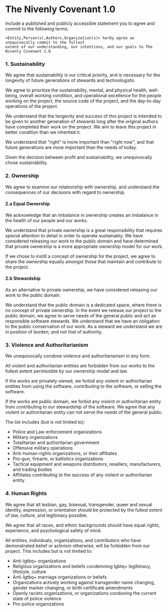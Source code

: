 # The Nivenly Covenant 1.0

Include a published and publicly accessible statement you to agree and commit to the following terms. 

``` 
<Entity,Person(s),Authors,Organization(s)> herby agree an unequivocally commit to the fullest
extent of our understanding, our intentions, and our goals to The Nivenly Covenant 1.0
```

### 1. Sustainability

We agree that sustainability is our critical priority, and is necessary for the longevity of future generations of stewards and technologists.

We agree to prioritize the sustainability, mental, and physical health, well-being, overall working condition, and operational excellence for the people working on the project, the source code of the project, and the day-to-day operations of the project.

We understand that the longevity and success of this project is intended to be given to another generation of stewards long after the original authors have completed their work on the project. We aim to leave this project in better condition than we inherited it.

We understand that "right" is more important than "right now", and that future generations are more important than the needs of today.

Given the decision between profit and sustainability, we unequivocally chose sustainability.

### 2. Ownership

We agree to examine our relationship with ownership, and understand the consequences of our decisions with regard to ownership.

#### 2.a Equal Ownership

We acknowledge that an imbalance in ownership creates an imbalance in the health of our people and our works.

We understand that private ownership is a great responsibility that requires special attention to detail in order to operate sustainably. We have considered releasing our work to the public domain and have determined that private ownership is a more appropriate ownership model for our work.

If we chose to instill a concept of ownership for the project, we agree to share the ownership equally amongst those that maintain and contribute to the project.

#### 2.b Stewardship

As an alternative to private ownership, we have considered releasing our work to the public domain.

We understand that the public domain is a dedicated space, where there is no concept of private ownership. In the event we release our project to the public domain, we agree to serve needs of the general public and act as responsible software stewards. We understand that we have an obligation to the public conservation of our work. As a steward we understand we are in position of burden; and not that of authority.

### 3. Violence and Authoritarianism

We unequivocally condone violence and authoritarianism in any form.

All violent and authoritarian entities are forbidden from our works to the fullest extent permissible by our ownership model and law.

If the works are privately owned, we forbid any violent or authoritarian entities from using the software, contributing to the software, or selling the software. 

If the works are public domain, we forbid any violent or authoritarian entity from contributing to our stewardship of the software. We agree that any violent or authoritarian entity can not serve the needs of the general public.

The list includes (but is not limited to):
 
 - Police and Law enforcement organizations
 - Military organizations
 - Totalitarian and authoritarian government
 - Offensive military operations
 - Anti-human-rights organizations, or their affiliates
 - Pro-gun, firearm, or ballistics organizations
 - Tactical equipment and weapons distributors, resellers, manufacturers, and trading bodies
 - Affiliates contributing to the success of any violent or authoritarian entity

### 4. Human Rights 

We agree that all lesbian, gay, bisexual, transgender, queer and sexual identity, expression, or orientation should be protected by the fullest extent of law, culture, and legitimacy possible.

We agree that all races, and ethnic backgrounds should have equal rights, experience, and psychological safety of mind.

All entities, individuals, organizations, and contributors who have demonstrated belief or activism otherwise, will be forbidden from our project. This includes but is not limited to:

 - Anti-lgtbq+ organizations
 - Religious organizations and beliefs condemning lgbtq+ legitimacy, lifestyle, culture
 - Anti-lgtbq+ marriage organizations or beliefs 
 - Organizations actively working against transgender name changing, gender marker changing, or birth certificate amendments
 - Openly racists organizations, or organizations condoning the current state of police violence
 - Pro-police organizations






